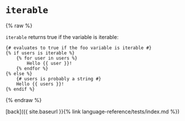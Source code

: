 `iterable`
==========

{% raw %}

`iterable` returns true if the variable is iterable:

````twig
{# evaluates to true if the foo variable is iterable #}
{% if users is iterable %}
    {% for user in users %}
        Hello {{ user }}!
    {% endfor %}
{% else %}
    {# users is probably a string #}
    Hello {{ users }}!
{% endif %}
````

{% endraw %}

[back]({{ site.baseurl }}{% link language-reference/tests/index.md %})
